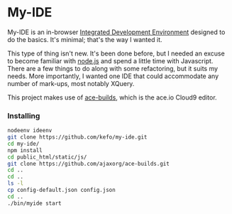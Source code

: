 # My-IDE 

My-IDE is an in-browser [Integrated Development Environment](http://en.wikipedia.org/wiki/Integrated_development_environment) 
designed to do the basics.  It's minimal; that's the way I wanted it.

This type of thing isn't new.  It's been done before, but I needed an excuse to 
become familiar with [node.js](http://nodejs.org/) and spend a little time 
with Javascript.  There are a few things to do along with some refactoring, 
but it suits my needs.  More importantly, I wanted one IDE 
that could accommodate any number of mark-ups, most notably XQuery.

This project makes use of [ace-builds](https://github.com/ajaxorg/ace-builds/), which
is the ace.io Cloud9 editor.

### Installing

```bash
nodeenv ideenv
git clone https://github.com/kefo/my-ide.git
cd my-ide/
npm install
cd public_html/static/js/
git clone https://github.com/ajaxorg/ace-builds.git
cd ..
cd ..
ls -l
cp config-default.json config.json
cd ..
./bin/myide start
```



